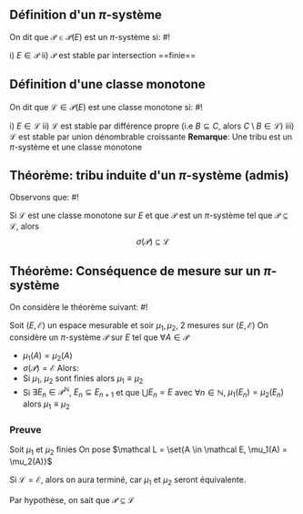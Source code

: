 ## Définition d'un $\pi$-système
On dit que $\mathcal P \in \mathcal P(E)$ est un $\pi$-système si: #!

i) $E \in \mathcal P$
ii) $\mathcal P$ est stable par intersection ==finie==

## Définition d'une classe monotone
On dit que $\mathcal L \in \mathcal P(E)$ est une classe monotone si: #!

i) $E \in \mathcal L$
ii) $\mathcal L$ est stable par différence propre (i.e $B \subseteq C$, alors $C \setminus B \in \mathcal L$)
iii) $\mathcal L$ est stable par union dénombrable croissante
**Remarque**: Une tribu est un $\pi$-système et une classe monotone

## Théorème: tribu induite d'un $\pi$-système (admis)
Observons que: #!

Si $\mathcal L$ est une classe monotone sur $E$ et que $\mathcal P$ est un $\pi$-système tel que $\mathcal P \subseteq \mathcal L$, alors
$$\sigma(\mathcal P) \subseteq \mathcal L$$

## Théorème: Conséquence de mesure sur un $\pi$-système
On considère le théorème suivant: #!

Soit $(E, \mathcal E)$ un espace mesurable et soir $\mu_1, \mu_2$, 2 mesures sur $(E, \mathcal E)$
On considère un $\pi$-système $\mathcal P$ sur $E$ tel que $\forall A \in \mathcal P$
- $\mu_1(A) = \mu_2(A)$
- $\sigma(\mathcal P) = \mathcal E$
Alors:
- Si $\mu_1$, $\mu_2$ sont finies alors $\mu_1 \equiv \mu_2$
- Si $\exists E_n \in \mathcal P^\mathbb N$, $E_n \subseteq E_{n+1}$ et que $\bigcup E_n = E$ avec $\forall n \in \mathbb N$, $\mu_1(E_n) = \mu_2(E_n)$ alors $\mu_1 \equiv \mu_2$

### Preuve
Soit $\mu_1$ et $\mu_2$ finies
On pose $\mathcal L = \set{A \in \mathcal E, \mu_1(A) = \mu_2(A)}$

Si $\mathcal L = \mathcal E$, alors on aura terminé, car $\mu_1$ et $\mu_2$ seront équivalente.

Par hypothèse, on sait que $\mathcal P \subseteq \mathcal L$